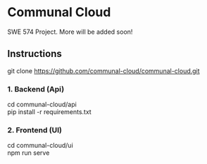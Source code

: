 # Communal Cloud
SWE 574 Project. More will be added soon!


## Instructions
git clone https://github.com/communal-cloud/communal-cloud.git

### 1. Backend (Api)
cd communal-cloud/api <br />
pip install -r requirements.txt

### 2. Frontend (UI)
cd communal-cloud/ui <br />
npm run serve
